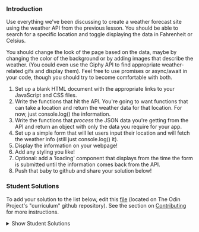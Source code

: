 ### Introduction
Use everything we've been discussing to create a weather forecast site using the weather API from the previous lesson. You should be able to search for a specific location and toggle displaying the data in Fahrenheit or Celsius.

You should change the look of the page based on the data, maybe by changing the color of the background or by adding images that describe the weather. (You could even use the Giphy API to find appropriate weather-related gifs and display them). Feel free to use promises or async/await in your code, though you should try to become comfortable with both.

1. Set up a blank HTML document with the appropriate links to your JavaScript and CSS files.
2. Write the functions that hit the API. You're going to want functions that can take a location and return the weather data for that location. For now, just console.log() the information.
3. Write the functions that _process_ the JSON data you're getting from the API and return an object with only the data you require for your app.
4. Set up a simple form that will let users input their location and will fetch the weather info (still just console.log() it).
5. Display the information on your webpage!
6. Add any styling you like!
7. Optional: add a 'loading' component that displays from the time the form is submitted until the information comes back from the API.
8. Push that baby to github and share your solution below!

### Student Solutions
To add your solution to the list below, edit this [file](https://github.com/TheOdinProject/curriculum/blob/master/javascript/async-apis/project.md) (located on The Odin Project's "curriculum" github repository). See the section on [Contributing](http://github.com/TheOdinProject/curriculum/blob/master/contributing.md) for more instructions.

<details markdown="block">
  <summary> Show Student Solutions </summary>

* Add your solution below this line!
* [Vedat's solution](https://github.com/mvedataydin/react-weather) - [View in Browser](https://mvedataydin.github.io/react-weather/)
* [Solodov's solution](https://github.com/solodov-dev/drops) - [View in Browser](https://solodov-dev.github.io/drops/)
* [John Paul's solution](https://github.com/Omulosi/weather-app) - [View in Browser](https://omulosi.github.io/weather-app/)
* [Henry M. Kirya's solution](https://github.com/harrika/oikendi) - [View in Browser](https://sveather.herokuapp.com/index.html)
* [Eljoey's Solution](https://github.com/eljoey/weather-2) - [View in Browser](https://eljoey.github.io/weather-2/)
* [ARaut9's solution](https://github.com/ARaut9/weather_app) - [View in browser](https://araut9.github.io/weather_app/)
* [Jason McKee's solution](https://github.com/jttmckee/vue-weather-app) - [View in browser](https://jttmckee.github.io/vue-weather-app/)
* [Max Garbers's solution](https://github.com/bubblebooy/Odin-Javascript/tree/master/weather) - [Live preview](https://bubblebooy.github.io/Odin-Javascript/weather/build/index.html)
* [Roman Alenskiy's solution](https://github.com/romalenskiy/react-weather) - [Live preview](https://react-weather228.herokuapp.com)
* [nmac's solution](https://github.com/nmacawile/weather-map) - [View in browser](https://nmacawile.github.io/weather-map)
* [Javier Machin's solution](https://github.com/Javier-Machin/react-weather-app) - [View in browser](https://javier-machin.github.io/react-weather-app/)
* [Waris's Solution](https://github.com/warisz/weather-app) - [View in browser](https://cdn.rawgit.com/warisz/weather-app/323c36ae/index.html)
* [VladL2C's solution](https://vladl2c.github.io/weather-api/) - [View in browser](https://vladl2c.github.io/weather-api/)
* [Tamerlan1993's Solution](https://github.com/Tamerlan1993/hactktoberfest-2018/tree/master/weather-app) - [View in browser](https://weather-app-vue.netlify.com/)
* [Luján Fernaud's Solution](https://github.com/lujanfernaud/js-weather-compare) - [View in browser](http://lujanfernaud.com/js-weather-compare/)
* [gregthepeg's Solution](https://github.com/gregthepeg4/weatherapp) - [View in browser](https://peaceful-dawn-67006.herokuapp.com/)
* [brxck's solution](https://github.com/brxck/odin-weather) - [View in browser](http://brockmcelroy.com/odin-weather/)
* [theghall's Promise solution](https://github.com/theghall/odin-weather) - [theghall's async/await refactor](https://github.com/theghall/odin-weather-alt)
* [Jmooree30's solution](https://github.com/jmooree30/weather-app) - [View in browser](https://jmooree30.github.io/weather-app/)
* [Devon's solution](https://github.com/defitjo/Weather-App) - [View in browser](https://defitjo.github.io/Weather-App/)
* [hmbeale's solution](https://github.com/hmbeale/weather) - [View in browser](http://hmbeale.github.io/weather/)
* [Rémy's solution](https://codepen.io/beumsk/pen/Xpbyxv) - [View in browser](https://codepen.io/beumsk/full/Xpbyxv/)
* [Sava's solution](https://github.com/SavaVuckovic/Weather-App)
* [Mike Smith's Solution](https://github.com/MikeSS281986/City-Weather-Search) - [View in browser](https://city-weather-search.firebaseapp.com/)
* [Alvaro Sanchez's Solution](https://github.com/heyalvaro/weather.js) - [View in browser](http://heyalvaro.com/weather.js/)
* [aznafro's Solution](https://github.com/aznafro/goodmorning) - [View in browser](https://aznafro.github.io/goodmorning/)
* [Areeba's solution](https://github.com/AREEBAISHTIAQ/Weather-app) - [View in browser](https://areebaishtiaq.github.io/Weather-app/)
* [Taylor J's solution](https://github.com/taylorjohannsen/weather-app) - [View in browser](https://taylorjohannsen.github.io/weather-app/)
* [Halkim's solution](https://github.com/halkim44/react-weather-app) - [View in browser](https://halkim44.github.io/react-weather-app/)
* [JamCry's solution](https://github.com/jamcry/js-weather-app) - [View in Browser](https://jamcry.github.io/js-weather-app/)
* [Yash Boura's solution](https://github.com/yashboura303/weatherappReact) - [View in Browser](https://yashweatherapp.netlify.com/) 
</details>
